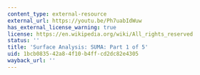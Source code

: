 ```yaml
---
content_type: external-resource
external_url: https://youtu.be/Ph7uabIdWuw
has_external_license_warning: true
license: https://en.wikipedia.org/wiki/All_rights_reserved
status: ''
title: 'Surface Analysis: SUMA: Part 1 of 5'
uid: 1bcb0835-42a8-4f10-b4ff-cd2dc82e4305
wayback_url: ''
---
```

